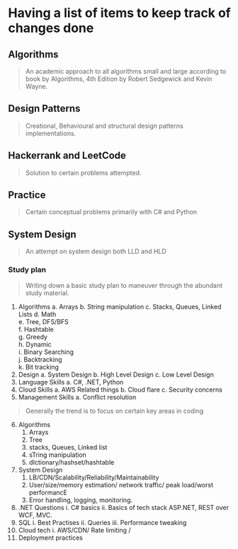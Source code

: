 
# Having a list of items to keep track of changes done

## Algorithms

> An academic approach to all algorithms small and large according to book by Algorithms, 4th Edition by Robert Sedgewick and Kevin Wayne.

## Design Patterns

> Creational, Behavioural and structural design patterns implementations.

## Hackerrank and LeetCode

> Solution to certain problems attempted.

## Practice

> Certain conceptual problems primarily with C# and Python

## System Design

> An attempt on system design both LLD and HLD

  

### Study plan

> Writing down a basic study plan to maneuver through the abundant study material.

1. Algorithms
	a. Arrays
	b. String manipulation
	c. Stacks, Queues, Linked Lists 
	d. Math           
	e. Tree, DFS/BFS           
   f. Hashtable      
   g. Greedy         
   h. Dynamic        
   i. Binary Searching         
   j. Backtracking   
  k. Bit tracking
2. Design
	a. System Design
	b. High Level Design
	c. Low Level Design
3. Language Skills
	a. C#, .NET, Python
4. Cloud Skills
	a. AWS Related things
	b. Cloud flare 
	c. Security concerns
5. Management Skills
	a. Conflict resolution

> Generally the trend is to focus on certain key areas in coding
6. Algorithms
	1. Arrays
 	2. Tree
 	3. stacks, Queues, Linked list
 	4. sTring manipulation
 	5. dIctionary/hashset/hashtable
7. System Design 
	1. LB/CDN/Scalability/Reliability/Maintainability
 	2. User/size/memory estimation/ network traffic/ peak load/worst performancE
	3. Error handling, logging, monitoring.
8. .NET Questions
    i. C# basics
   ii. Basics of tech stack ASP.NET, REST over WCF, MVC.
9. SQL
    i. Best Practises
   ii. Queries
  iii. Performance tweaking
10. Cloud tech 
    i. AWS/CDN/ Rate limiting /
11. Deployment practices
   

